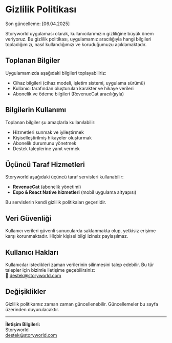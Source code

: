 # Gizlilik Politikası

Son güncelleme: [06.04.2025]

Storyworld uygulaması olarak, kullanıcılarımızın gizliliğine büyük önem veriyoruz. Bu gizlilik politikası, uygulamamız aracılığıyla hangi bilgileri topladığımızı, nasıl kullandığımızı ve koruduğumuzu açıklamaktadır.

## Toplanan Bilgiler

Uygulamamızda aşağıdaki bilgileri toplayabiliriz:

- Cihaz bilgileri (cihaz modeli, işletim sistemi, uygulama sürümü)
- Kullanıcı tarafından oluşturulan karakter ve hikaye verileri
- Abonelik ve ödeme bilgileri (RevenueCat aracılığıyla)

## Bilgilerin Kullanımı

Toplanan bilgiler şu amaçlarla kullanılabilir:

- Hizmetleri sunmak ve iyileştirmek
- Kişiselleştirilmiş hikayeler oluşturmak
- Abonelik durumunu yönetmek
- Destek taleplerine yanıt vermek

## Üçüncü Taraf Hizmetleri

Storyworld aşağıdaki üçüncü taraf servisleri kullanabilir:

- **RevenueCat** (abonelik yönetimi)
- **Expo & React Native hizmetleri** (mobil uygulama altyapısı)

Bu servislerin kendi gizlilik politikaları geçerlidir.

## Veri Güvenliği

Kullanıcı verileri güvenli sunucularda saklanmakta olup, yetkisiz erişime karşı korunmaktadır. Hiçbir kişisel bilgi izinsiz paylaşılmaz.

## Kullanıcı Hakları

Kullanıcılar istedikleri zaman verilerinin silinmesini talep edebilir. Bu tür talepler için bizimle iletişime geçebilirsiniz:  
📩 destek@storyworld.com

## Değişiklikler

Gizlilik politikamız zaman zaman güncellenebilir. Güncellemeler bu sayfa üzerinden duyurulacaktır.

---

**İletişim Bilgileri:**  
Storyworld  
destek@storyworld.com
